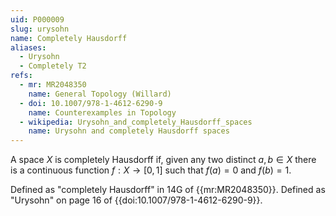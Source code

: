 ```yaml
---
uid: P000009
slug: urysohn
name: Completely Hausdorff
aliases:
  - Urysohn
  - Completely T2
refs:
  - mr: MR2048350
    name: General Topology (Willard)
  - doi: 10.1007/978-1-4612-6290-9
    name: Counterexamples in Topology
  - wikipedia: Urysohn_and_completely_Hausdorff_spaces
    name: Urysohn and completely Hausdorff spaces
---
```

A space $X$ is completely Hausdorff if, given any two distinct $a,b \in X$ there is a continuous function $f:X \rightarrow [0,1]$ such that $f(a) = 0$ and $f(b)=1$.

Defined as "completely Hausdorff" in 14G of {{mr:MR2048350}}.
Defined as "Urysohn" on page 16 of {{doi:10.1007/978-1-4612-6290-9}}.

